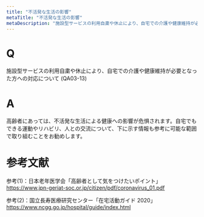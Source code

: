 ```yaml
---
title: "不活発な生活の影響"
metaTitle: "不活発な生活の影響"
metaDescription: "施設型サービスの利用自粛や休止により、自宅での介護や健康維持が必要となった方への対応について"
---
```


# Q
施設型サービスの利用自粛や休止により、自宅での介護や健康維持が必要となった方への対応について
(QA03-13)
​
# A
高齢者にあっては、不活発な生活による健康への影響が危惧されます。自宅でもできる運動やリハビリ、人との交流について、下に示す情報も参考に可能な範囲で取り組むことをお勧めします。  

# 参考文献
参考(1)：日本老年医学会「高齢者として気をつけたいポイント」  
https://www.jpn-geriat-soc.or.jp/citizen/pdf/coronavirus_01.pdf  
  
参考(2)：国立長寿医療研究センター「在宅活動ガイド 2020」  
https://www.ncgg.go.jp/hospital/guide/index.html